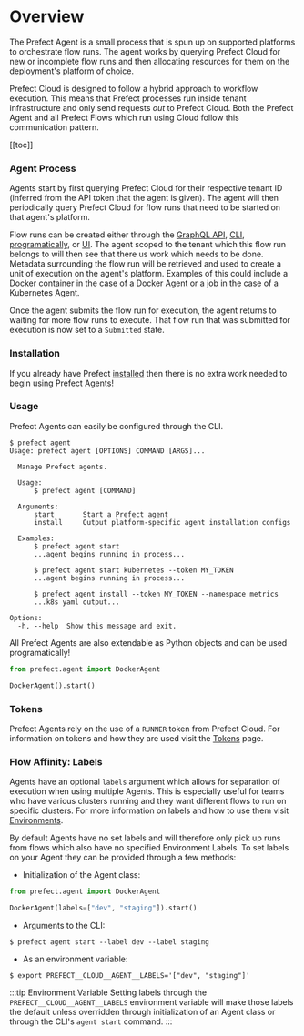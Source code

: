# Overview

The Prefect Agent is a small process that is spun up on supported platforms to orchestrate flow runs. The agent works by querying Prefect Cloud for new or incomplete flow runs and then allocating resources for them on the deployment's platform of choice.

Prefect Cloud is designed to follow a hybrid approach to workflow execution. This means that Prefect processes run inside tenant infrastructure and only send requests _out_ to Prefect Cloud. Both the Prefect Agent and all Prefect Flows which run using Cloud follow this communication pattern.

[[toc]]

### Agent Process

Agents start by first querying Prefect Cloud for their respective tenant ID (inferred from the API token that the agent is given). The agent will then periodically query Prefect Cloud for flow runs that need to be started on that agent's platform.

Flow runs can be created either through the [GraphQL API](../concepts/graphql.html), [CLI](../concepts/cli.html), [programatically](../concepts/flow_runs.html#creating-a-flow-run), or [UI](../concepts/ui.html). The agent scoped to the tenant which this flow run belongs to will then see that there us work which needs to be done. Metadata surrounding the flow run will be retrieved and used to create a unit of execution on the agent's platform. Examples of this could include a Docker container in the case of a Docker Agent or a job in the case of a Kubernetes Agent.

Once the agent submits the flow run for execution, the agent returns to waiting for more flow runs to execute. That flow run that was submitted for execution is now set to a `Submitted` state.

### Installation

If you already have Prefect [installed](../../core/getting_started/installation.html) then there is no extra work needed to begin using Prefect Agents!

### Usage

Prefect Agents can easily be configured through the CLI.

```
$ prefect agent
Usage: prefect agent [OPTIONS] COMMAND [ARGS]...

  Manage Prefect agents.

  Usage:
      $ prefect agent [COMMAND]

  Arguments:
      start       Start a Prefect agent
      install     Output platform-specific agent installation configs

  Examples:
      $ prefect agent start
      ...agent begins running in process...

      $ prefect agent start kubernetes --token MY_TOKEN
      ...agent begins running in process...

      $ prefect agent install --token MY_TOKEN --namespace metrics
      ...k8s yaml output...

Options:
  -h, --help  Show this message and exit.
```

All Prefect Agents are also extendable as Python objects and can be used programatically!

```python
from prefect.agent import DockerAgent

DockerAgent().start()
```

### Tokens

Prefect Agents rely on the use of a `RUNNER` token from Prefect Cloud. For information on tokens and how they are used visit the [Tokens](../concepts/tokens.html) page.

### Flow Affinity: Labels

Agents have an optional `labels` argument which allows for separation of execution when using multiple Agents. This is especially useful for teams who have various clusters running and they want different flows to run on specific clusters. For more information on labels and how to use them visit [Environments](../execution/overview.html#labels).

By default Agents have no set labels and will therefore only pick up runs from flows which also have no specified Environment Labels. To set labels on your Agent they can be provided through a few methods:

- Initialization of the Agent class:

```python
from prefect.agent import DockerAgent

DockerAgent(labels=["dev", "staging"]).start()
```

- Arguments to the CLI:

```
$ prefect agent start --label dev --label staging
```

- As an environment variable:

```
$ export PREFECT__CLOUD__AGENT__LABELS='["dev", "staging"]'
```

:::tip Environment Variable
Setting labels through the `PREFECT__CLOUD__AGENT__LABELS` environment variable will make those labels the default unless overridden through initialization of an Agent class or through the CLI's `agent start` command.
:::
